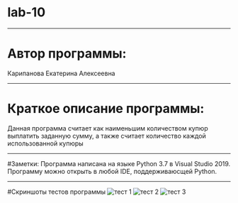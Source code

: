 # lab-10
____
# Автор программы: 
Карипанова Екатерина Алексеевна
____
# Краткое описание программы:
Данная программа считает как наименьшим количеством купюр выплатить заданную сумму, а также считает количество каждой использованной купюры
____
#Заметки:
Программа написана на языке Python 3.7 в Visual Studio 2019. Программу можно открыть в любой IDE, поддерживаюсщей Python.
____
#Скриншоты тестов программы
![тест 1](https://sun9-north.userapi.com/sun9-84/s/v1/ig2/nWqKap6hXEwN7XLIPaS8Xd6ZS0V12ISclETtM7gFRfAan7tRQI7Xxs3qflw8sLNtJEYpoG60tA5DUngD6vQ3j25y.jpg?size=865x265&quality=96&type=album)
![тест 2](https://sun9-west.userapi.com/sun9-71/s/v1/ig2/9uNDXycOEDnii2IasCga7wrx7XSxHLM_Kmd3bF6-wFG9Pt9jlaOea24KnxcnwM4xJkuJJJ8-yeTu2AlKZ9Xfl3EY.jpg?size=859x225&quality=96&type=album)
![тест 3](https://sun3.userapi.com/sun3-17/s/v1/ig2/XrywHzbqtaNBpQ41XbYtcuCwNTAkQ_xxERRfS-o4EKluBsEKPS5LY2PO0UhROcCzs7iCdqJ5kUs4isfl6bLYSJaI.jpg?size=1336x273&quality=96&type=album)
